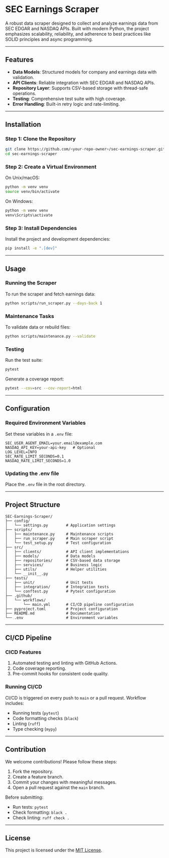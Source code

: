 
# SEC Earnings Scraper

A robust data scraper designed to collect and analyze earnings data from SEC EDGAR and NASDAQ APIs. Built with modern Python, the project emphasizes scalability, reliability, and adherence to best practices like SOLID principles and async programming.

---

## Features

- **Data Models**: Structured models for company and earnings data with validation.
- **API Clients**: Reliable integration with SEC EDGAR and NASDAQ APIs.
- **Repository Layer**: Supports CSV-based storage with thread-safe operations.
- **Testing**: Comprehensive test suite with high coverage.
- **Error Handling**: Built-in retry logic and rate-limiting.

---

## Installation

### Step 1: Clone the Repository

```bash
git clone https://github.com/<your-repo-owner>/sec-earnings-scraper.git
cd sec-earnings-scraper
```

### Step 2: Create a Virtual Environment

On Unix/macOS:

```bash
python -m venv venv
source venv/bin/activate
```

On Windows:

```bash
python -m venv venv
venv\Scripts\activate
```

### Step 3: Install Dependencies

Install the project and development dependencies:

```bash
pip install -e ".[dev]"
```

---

## Usage

### Running the Scraper

To run the scraper and fetch earnings data:

```bash
python scripts/run_scraper.py --days-back 1
```

### Maintenance Tasks

To validate data or rebuild files:

```bash
python scripts/maintenance.py --validate
```

### Testing

Run the test suite:

```bash
pytest
```

Generate a coverage report:

```bash
pytest --cov=src --cov-report=html
```

---

## Configuration

### Required Environment Variables

Set these variables in a `.env` file:

```env
SEC_USER_AGENT_EMAIL=your.email@example.com
NASDAQ_API_KEY=your-api-key   # Optional
LOG_LEVEL=INFO
SEC_RATE_LIMIT_SECONDS=0.1
NASDAQ_RATE_LIMIT_SECONDS=1.0
```

### Updating the .env file

Place the `.env` file in the root directory.

---

## Project Structure

```plaintext
SEC-Earnings-Scraper/
├── config/
│   └── settings.py        # Application settings
├── scripts/
│   ├── maintenance.py     # Maintenance scripts
│   ├── run_scraper.py     # Main scraper script
│   └── test_setup.py      # Test configuration
├── src/
│   ├── clients/           # API client implementations
│   ├── models/            # Data models
│   ├── repositories/      # CSV-based data storage
│   ├── services/          # Business logic
│   ├── utils/             # Helper utilities
│   └── __init__.py
├── tests/
│   ├── unit/              # Unit tests
│   ├── integration/       # Integration tests
│   └── conftest.py        # Pytest configuration
├── .github/
│   └── workflows/
│       └── main.yml       # CI/CD pipeline configuration
├── pyproject.toml         # Project configuration
├── README.md              # Documentation
└── .env                   # Environment variables
```

---

## CI/CD Pipeline

### CICD Features

1. Automated testing and linting with GitHub Actions.
2. Code coverage reporting.
3. Pre-commit hooks for consistent code quality.

### Running CI/CD

CI/CD is triggered on every push to `main` or a pull request. Workflow includes:

- Running tests (`pytest`)
- Code formatting checks (`black`)
- Linting (`ruff`)
- Type checking (`mypy`)

---

## Contribution

We welcome contributions! Please follow these steps:

1. Fork the repository.
2. Create a feature branch.
3. Commit your changes with meaningful messages.
4. Open a pull request against the `main` branch.

Before submitting:

- Run tests: `pytest`
- Check formatting: `black .`
- Check linting: `ruff check .`

---

## License

This project is licensed under the [MIT License](LICENSE).
